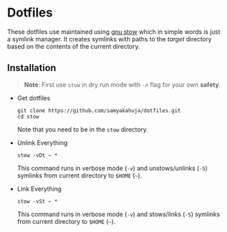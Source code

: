 # Dotfiles

These dotfiles use maintained using [gnu
stow](https://www.gnu.org/software/stow/) which in simple words is just a
symlink manager. It creates symlinks with paths to the *target* directory based
on the contents of the current directory.

## Installation

> **Note**: First use `stow` in dry run mode with `-n` flag for your own **safety**.

- Get dotfiles

    ```
    git clone https://github.com/samyakahuja/dotfiles.git
    cd stow
    ```

    Note that you need to be in the `stow` directory.

- Unlink Everything

    ```
    stow -vDt ~ *
    ```
    
    This command runs in verbose mode (`-v`) and unstows/unlinks (`-S`) symlinks
    from current directory to `$HOME` (`~`).

- Link Everything

    ```
    stow -vSt ~ *
    ```

    This command runs in verbose mode (`-v`) and stows/links (`-S`) symlinks
    from current directory to `$HOME` (`~`).
